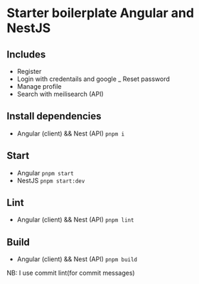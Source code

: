 # Starter boilerplate Angular and NestJS

## Includes

- Register
- Login with credentails and google
  \_ Reset password
- Manage profile
- Search with meilisearch (API)

## Install dependencies

- Angular (client) && Nest (API)
  `pnpm i`

## Start

- Angular
  `pnpm start`
- NestJS
  `pnpm start:dev`

## Lint

- Angular (client) && Nest (API)
  `pnpm lint`

## Build

- Angular (client) && Nest (API)
  `pnpm build`

NB: I use commit lint(for commit messages)
